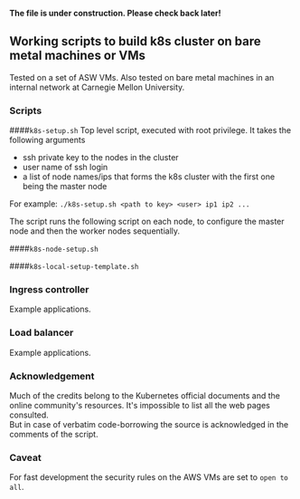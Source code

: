 **The file is under construction.  Please check back later!**

## Working scripts to build k8s cluster on bare metal machines or VMs

Tested on a set of ASW VMs.  Also tested on bare metal machines in an internal network at Carnegie Mellon University.

### Scripts

####```k8s-setup.sh```
Top level script, executed with root privilege.  It takes the following
arguments
* ssh private key to the nodes in the cluster
* user name of ssh login
* a list of node names/ips that forms the k8s cluster with the first one being the master
node

For example: ```./k8s-setup.sh <path to key> <user> ip1 ip2 ...```

The script runs the following script on each node, to configure the master node and then
the worker nodes sequentially.

####```k8s-node-setup.sh```
 
####```k8s-local-setup-template.sh```

### Ingress controller

Example applications.

### Load balancer

Example applications.

### Acknowledgement

Much of the credits belong to the Kubernetes official documents and the online
community's resources.  It's impossible to list all the web pages consulted.  
But in case of verbatim code-borrowing the source is acknowledged in the comments
 of the script.

### Caveat

For fast development the security rules on the AWS VMs are set to `open to all`. 

